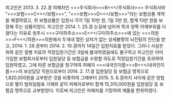 피고인은 2013. 3. 22.경 피해자인 <<<주식회사>>>B<<</주식회사>>> 주식회사와 "<<<보험>>>C<<</보험>>>", "<<<보험>>>D<<</보험>>>"라는 보험상품 계약을 체결하였고, 위 보험상품은 입원시 각각 1일 10만 원, 1일 3만 원, 합계 13만 원을 보장해 주는 상품이었다.
피고인은 2014. 1. 25.경 눈길에 넘어져 목과 양쪽 어깨부위를 다쳤다는 이유로 원주시 <<<구이하주소>>>E<<</구이하주소>>>에 있는 <<<의원>>>F<<</의원>>>의원에서 두개내 열린 상처가 없는 상세불명의 뇌진탕의 진단을 받고, 2014. 1. 28.경부터 2014. 2. 10.경까지 14일간 입원치료를 받았다.
그러나 사실은 위와 같은 질병 치료의 적정입원기간은 3일에 불과하였음에도 불구하고 피고인은 이미 가입한 보험회사로부터 입원일당 등 보험금을 수령할 의도로 적정입원기간을 초과하여 입원하였고, 그에 따른 보험금을 청구하여 피해자 <<<내국인이름>>>B<<</내국인이름>>>의 보상담당 직원으로부터 2014. 2. 17.경 입원일당 등 보험금 명목으로 1,820,000원을 교부받은 것을 비롯하여 그때부터 2015. 5. 6.경까지 사이에 같은 방법으로 별지 범죄일람표 기재와 같이 피해자로부터 합계 15,310,000원을 입원일당 등 보험금 명목으로 교부받았다.
이로써 피고인은 피해자를 기망하여 재물을 편취하였다.